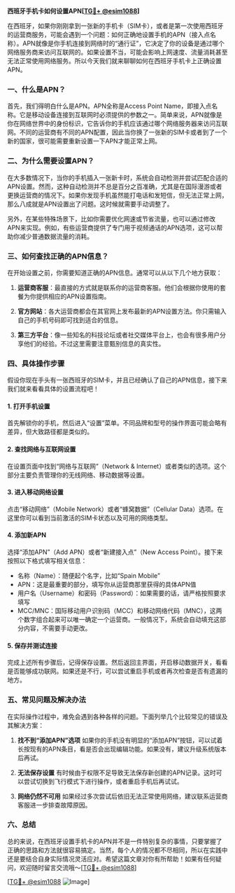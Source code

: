 **西班牙手机卡如何设置APN[[TG💪+ @esim1088](https://t.me/s/esim1088)]**

在西班牙，如果你刚刚拿到一张新的手机卡（SIM卡），或者是第一次使用西班牙的运营商服务，可能会遇到一个问题：如何正确地设置手机的APN（接入点名称）。APN就像是你手机连接到网络时的“通行证”，它决定了你的设备是通过哪个网络服务商来访问互联网的。如果设置不当，可能会影响上网速度、流量消耗甚至无法正常使用网络服务。所以今天我们就来聊聊如何在西班牙手机卡上正确设置APN。

### 一、什么是APN？

首先，我们得明白什么是APN。APN全称是Access Point Name，即接入点名称。它是移动设备连接到互联网时必须提供的参数之一。简单来说，APN就像是你在网络世界中的身份标识，它告诉你的手机应该通过哪个网络服务器来访问互联网。不同的运营商有不同的APN配置，因此当你换了一张新的SIM卡或者到了一个新的国家，很可能需要重新设置一下APN才能正常上网。

### 二、为什么需要设置APN？

在大多数情况下，当你的手机插入一张新卡时，系统会自动检测并尝试匹配合适的APN设置。然而，这种自动检测并不总是百分之百准确，尤其是在国际漫游或者更换运营商的情况下。如果你发现手机虽然能打电话和发短信，但无法正常上网，那么八成就是APN设置出了问题。这时候就需要手动调整了。

另外，在某些特殊场景下，比如你需要优化网速或节省流量，也可以通过修改APN来实现。例如，有些运营商提供了专门用于视频通话的APN选项，这可以帮助你减少普通数据流量的消耗。

### 三、如何查找正确的APN信息？

在开始设置之前，你需要知道正确的APN信息。通常可以从以下几个地方获取：

1. **运营商客服**：最直接的方式就是联系你的运营商客服。他们会根据你使用的套餐为你提供相应的APN设置指南。
   
2. **官方网站**：各大运营商都会在其官网上发布最新的APN设置方法。你只需输入自己的手机号码即可找到适合的信息。

3. **第三方平台**：像一些知名的科技论坛或者社交媒体平台上，也会有很多用户分享他们的经验。不过这里需要注意甄别信息的真实性。

### 四、具体操作步骤

假设你现在手头有一张西班牙的SIM卡，并且已经确认了自己的APN信息，接下来我们就来看看具体的设置流程吧！

#### 1. 打开手机设置
首先解锁你的手机，然后进入“设置”菜单。不同品牌和型号的操作界面可能会略有差异，但大致路径都是类似的。

#### 2. 查找网络与互联网设置
在设置页面中找到“网络与互联网”（Network & Internet）或者类似的选项。这个部分主要负责管理你的无线网络、移动数据等设置。

#### 3. 进入移动网络设置
点击“移动网络”（Mobile Network）或者“蜂窝数据”（Cellular Data）选项。在这里你可以看到当前激活的SIM卡状态以及可用的网络类型。

#### 4. 添加新APN
选择“添加APN”（Add APN）或者“新建接入点”（New Access Point）。接下来按照以下格式填写相关信息：
   - 名称（Name）：随便起个名字，比如“Spain Mobile”
   - APN：这是最重要的部分，填写你从运营商那里获得的具体APN值
   - 用户名（Username）和密码（Password）：如果需要的话，请严格按照要求填写
   - MCC/MNC：国际移动用户识别码（MCC）和移动网络代码（MNC），这两个数字组合起来可以唯一确定一个运营商。一般情况下，系统会自动填充这部分内容，不需要手动更改。

#### 5. 保存并测试连接
完成上述所有步骤后，记得保存设置。然后返回主界面，开启移动数据开关，看看是否能够成功联网。如果还是不行，可以尝试重启手机或者再次检查是否有遗漏的地方。

### 五、常见问题及解决办法

在实际操作过程中，难免会遇到各种各样的问题。下面列举几个比较常见的错误及其解决方案：

1. **找不到“添加APN”选项**
   如果你的手机没有明显的“添加APN”按钮，可以试着长按现有的APN条目，看是否会出现编辑功能。如果没有，建议升级系统版本后再试。

2. **无法保存设置**
   有时候由于权限不足导致无法保存新创建的APN记录。这时可以尝试切换到飞行模式下进行操作，或者重启手机后再试试。

3. **网络仍然不可用**
   如果经过多次尝试后依旧无法正常使用网络，建议联系运营商客服进一步排查故障原因。

### 六、总结

总的来说，在西班牙设置手机卡的APN并不是一件特别复杂的事情，只要掌握了正确的思路和方法就很容易搞定。当然，每个人的情况都不尽相同，所以在实践中还是要结合自身实际情况灵活应对。希望这篇文章对你有所帮助！如果有任何疑问，欢迎随时留言交流哦～[[TG💪+ @esim1088](https://t.me/s/esim1088)]

[[TG💪+ @esim1088](https://t.me/s/esim1088) ![Image](https://i.postimg.cc/4NQfJmqS/Snipaste-2025-05-13-00-14-12.png)]